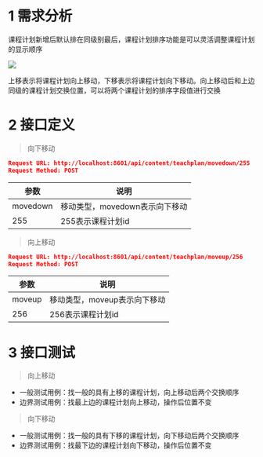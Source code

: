 # 1 需求分析

课程计划新增后默认排在同级别最后，课程计划排序功能是可以灵活调整课程计划的显示顺序

![](https://cyan-images.oss-cn-shanghai.aliyuncs.com/images/online-education-20230122-44.png)

上移表示将课程计划向上移动，下移表示将课程计划向下移动。向上移动后和上边同级的课程计划交换位置，可以将两个课程计划的排序字段值进行交换

# 2 接口定义

> 向下移动

```json
Request URL: http://localhost:8601/api/content/teachplan/movedown/255
Request Method: POST
```

| 参数     | 说明                           |
| -------- | ------------------------------ |
| movedown | 移动类型，movedown表示向下移动 |
| 255      | 255表示课程计划id              |

> 向上移动

```json
Request URL: http://localhost:8601/api/content/teachplan/moveup/256
Request Method: POST
```

| 参数   | 说明                         |
| ------ | ---------------------------- |
| moveup | 移动类型，moveup表示向下移动 |
| 256    | 256表示课程计划id            |

# 3 接口测试

> 向上移动

* 一般测试用例：找一般的具有上移的课程计划，向上移动后两个交换顺序
* 边界测试用例：找最上边的课程计划向上移动，操作后位置不变

> 向下移动

* 一般测试用例：找一般的具有下移的课程计划，向下移动后两个交换顺序
* 边界测试用例：找最下边的课程计划向下移动，操作后位置不变



